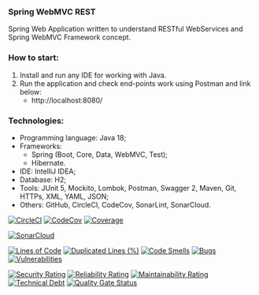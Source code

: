 ### Spring WebMVC REST
Spring Web Application written to understand RESTful WebServices and Spring WebMVC Framework concept.  

 

### How to start:
1. Install and run any IDE for working with Java.
2. Run the application and check end-points work using Postman and link below:
   - http://localhost:8080/



### Technologies:
- Programming language: Java 18;
- Frameworks:
  - Spring (Boot, Core, Data, WebMVC, Test);
  - Hibernate.
- IDE: IntelliJ IDEA;
- Database: H2;
- Tools: JUnit 5, Mockito, Lombok, Postman, Swagger 2, Maven, Git, HTTPs, XML, YAML, JSON;
- Others: GitHub, CircleCI, CodeCov, SonarLint, SonarCloud.

[![CircleCI](https://circleci.com/gh/Crazy-pro/spring-webmvc-rest.svg?style=svg)](https://app.circleci.com/gh/Crazy-pro/spring-webmvc-rest)
[![CodeCov](https://codecov.io/gh/Crazy-pro/spring-webmvc-rest/branch/master/graph/badge.svg)](https://codecov.io/gh/Crazy-pro/spring-webmvc-rest)
[![Coverage](https://sonarcloud.io/api/project_badges/measure?project=Crazy-pro_spring-webmvc-rest&metric=coverage)](https://sonarcloud.io/summary/new_code?id=Crazy-pro_spring-webmvc-rest)

[![SonarCloud](https://sonarcloud.io/images/project_badges/sonarcloud-black.svg)](https://sonarcloud.io/summary/new_code?id=Crazy-pro_spring-webmvc-rest)

[![Lines of Code](https://sonarcloud.io/api/project_badges/measure?project=Crazy-pro_spring-webmvc-rest&metric=ncloc)](https://sonarcloud.io/summary/new_code?id=Crazy-pro_spring-webmvc-rest)
[![Duplicated Lines (%)](https://sonarcloud.io/api/project_badges/measure?project=Crazy-pro_spring-webmvc-rest&metric=duplicated_lines_density)](https://sonarcloud.io/summary/new_code?id=Crazy-pro_spring-webmvc-rest)
[![Code Smells](https://sonarcloud.io/api/project_badges/measure?project=Crazy-pro_spring-webmvc-rest&metric=code_smells)](https://sonarcloud.io/summary/new_code?id=Crazy-pro_spring-webmvc-rest)
[![Bugs](https://sonarcloud.io/api/project_badges/measure?project=Crazy-pro_spring-webmvc-rest&metric=bugs)](https://sonarcloud.io/summary/new_code?id=Crazy-pro_spring-webmvc-rest)
[![Vulnerabilities](https://sonarcloud.io/api/project_badges/measure?project=Crazy-pro_spring-webmvc-rest&metric=vulnerabilities)](https://sonarcloud.io/summary/new_code?id=Crazy-pro_spring-webmvc-rest)

[![Security Rating](https://sonarcloud.io/api/project_badges/measure?project=Crazy-pro_spring-webmvc-rest&metric=security_rating)](https://sonarcloud.io/summary/new_code?id=Crazy-pro_spring-webmvc-rest)
[![Reliability Rating](https://sonarcloud.io/api/project_badges/measure?project=Crazy-pro_spring-webmvc-rest&metric=reliability_rating)](https://sonarcloud.io/summary/new_code?id=Crazy-pro_spring-webmvc-rest)
[![Maintainability Rating](https://sonarcloud.io/api/project_badges/measure?project=Crazy-pro_spring-webmvc-rest&metric=sqale_rating)](https://sonarcloud.io/summary/new_code?id=Crazy-pro_spring-webmvc-rest)
[![Technical Debt](https://sonarcloud.io/api/project_badges/measure?project=Crazy-pro_spring-webmvc-rest&metric=sqale_index)](https://sonarcloud.io/summary/new_code?id=Crazy-pro_spring-webmvc-rest)
[![Quality Gate Status](https://sonarcloud.io/api/project_badges/measure?project=Crazy-pro_spring-webmvc-rest&metric=alert_status)](https://sonarcloud.io/summary/new_code?id=Crazy-pro_spring-webmvc-rest)
